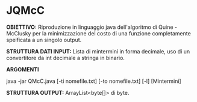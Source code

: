 # JQMcC
**OBIETTIVO:**
Riproduzione in linguaggio java dell'algoritmo di Quine - McClusky per la minimizzazione del costo di una funzione 
completamente speificata a un singolo output.

**STRUTTURA DATI INPUT:** Lista di mintermini in forma decimale, uso di un convertitore da int decimale a stringa in binario.

**ARGOMENTI**

java -jar QMcC.java [-ti nomefile.txt] [-to nomefile.txt] [-l] [Mintermini]

**STRUTTURA OUTPUT:** ArrayList<byte[]> di byte.
